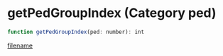 # getPedGroupIndex (Category ped)

```js
function getPedGroupIndex(ped: number): int
```

[filename](getPedGroupIndex_m.md ':include')